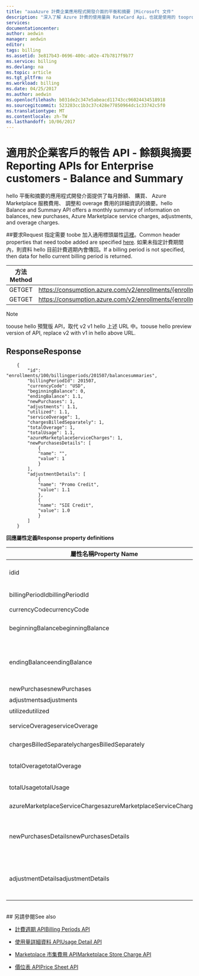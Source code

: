```yaml
---
title: "aaaAzure 計費企業應用程式開發介面的平衡和摘要 |Microsoft 文件"
description: "深入了解 Azure 計費的使用量與 RateCard Api，也就是使用的 tooprovide 深入了解 Azure 資源耗用量和趨勢。"
services: 
documentationcenter: 
author: aedwin
manager: aedwin
editor: 
tags: billing
ms.assetid: 3e817b43-0696-400c-a02e-47b7817f9b77
ms.service: billing
ms.devlang: na
ms.topic: article
ms.tgt_pltfrm: na
ms.workload: billing
ms.date: 04/25/2017
ms.author: aedwin
ms.openlocfilehash: b031de2c347e5abeacd11743cc96024434518918
ms.sourcegitcommit: 523283cc1b3c37c428e77850964dc1c33742c5f0
ms.translationtype: MT
ms.contentlocale: zh-TW
ms.lasthandoff: 10/06/2017
---
```

# <a name="reporting-apis-for-enterprise-customers---balance-and-summary"></a><span data-ttu-id="2be16-103">適用於企業客戶的報告 API - 餘額與摘要</span><span class="sxs-lookup"><span data-stu-id="2be16-103">Reporting APIs for Enterprise customers - Balance and Summary</span></span>

<span data-ttu-id="2be16-104">hello 平衡和摘要的應用程式開發介面提供了每月餘額、 購買、 Azure Marketplace 服務費用、 調整和 overage 費用的詳細資訊的摘要。</span><span class="sxs-lookup"><span data-stu-id="2be16-104">hello Balance and Summary API offers a monthly summary of information on balances, new purchases, Azure Marketplace service charges, adjustments, and overage charges.</span></span>


##<a name="request"></a><span data-ttu-id="2be16-105">要求</span><span class="sxs-lookup"><span data-stu-id="2be16-105">Request</span></span> 
<span data-ttu-id="2be16-106">指定需要 toobe 加入通用標頭屬性[這裡](billing-enterprise-api.md)。</span><span class="sxs-lookup"><span data-stu-id="2be16-106">Common header properties that need toobe added are specified [here](billing-enterprise-api.md).</span></span> <span data-ttu-id="2be16-107">如果未指定計費期間內，則資料 hello 目前計費週期內會傳回。</span><span class="sxs-lookup"><span data-stu-id="2be16-107">If a billing period is not specified, then data for hello current billing period is returned.</span></span>

|<span data-ttu-id="2be16-108">方法</span><span class="sxs-lookup"><span data-stu-id="2be16-108">Method</span></span> | <span data-ttu-id="2be16-109">要求 URI</span><span class="sxs-lookup"><span data-stu-id="2be16-109">Request URI</span></span>|
|-|-|
|<span data-ttu-id="2be16-110">GET</span><span class="sxs-lookup"><span data-stu-id="2be16-110">GET</span></span>| <span data-ttu-id="2be16-111">https://consumption.azure.com/v2/enrollments/{enrollmentNumber}/balancesummary</span><span class="sxs-lookup"><span data-stu-id="2be16-111">https://consumption.azure.com/v2/enrollments/{enrollmentNumber}/balancesummary</span></span>|
|<span data-ttu-id="2be16-112">GET</span><span class="sxs-lookup"><span data-stu-id="2be16-112">GET</span></span>| <span data-ttu-id="2be16-113">https://consumption.azure.com/v2/enrollments/{enrollmentNumber}/billingPeriods/{billingPeriod}/balancesummary</span><span class="sxs-lookup"><span data-stu-id="2be16-113">https://consumption.azure.com/v2/enrollments/{enrollmentNumber}/billingPeriods/{billingPeriod}/balancesummary</span></span>|

> [!Note]
> <span data-ttu-id="2be16-114">toouse hello 預覽版 API，取代 v2 v1 hello 上述 URL 中。</span><span class="sxs-lookup"><span data-stu-id="2be16-114">toouse hello preview version of API, replace v2 with v1 in hello above URL.</span></span>
>

## <a name="response"></a><span data-ttu-id="2be16-115">Response</span><span class="sxs-lookup"><span data-stu-id="2be16-115">Response</span></span>

        {
            "id": "enrollments/100/billingperiods/201507/balancesummaries",
            "billingPeriodId": 201507,
            "currencyCode": "USD",
            "beginningBalance": 0,
            "endingBalance": 1.1,
            "newPurchases": 1,
            "adjustments": 1.1,
            "utilized": 1.1,
            "serviceOverage": 1,
            "chargesBilledSeparately": 1,
            "totalOverage": 1,
            "totalUsage": 1.1,
            "azureMarketplaceServiceCharges": 1,
            "newPurchasesDetails": [
                {
                "name": "",
                "value": 1
                }
            ],
            "adjustmentDetails": [
                {
                "name": "Promo Credit",
                "value": 1.1
                },
                {
                "name": "SIE Credit",
                "value": 1.0
                }
            ]
        }


<span data-ttu-id="2be16-116">**回應屬性定義**</span><span class="sxs-lookup"><span data-stu-id="2be16-116">**Response property definitions**</span></span>

|<span data-ttu-id="2be16-117">屬性名稱</span><span class="sxs-lookup"><span data-stu-id="2be16-117">Property Name</span></span>| <span data-ttu-id="2be16-118">類型</span><span class="sxs-lookup"><span data-stu-id="2be16-118">Type</span></span>| <span data-ttu-id="2be16-119">說明</span><span class="sxs-lookup"><span data-stu-id="2be16-119">Description</span></span>
|-|-|-|
|<span data-ttu-id="2be16-120">id</span><span class="sxs-lookup"><span data-stu-id="2be16-120">id</span></span>|<span data-ttu-id="2be16-121">字串</span><span class="sxs-lookup"><span data-stu-id="2be16-121">string</span></span>|<span data-ttu-id="2be16-122">hello 特定計費期和註冊的唯一識別碼</span><span class="sxs-lookup"><span data-stu-id="2be16-122">hello unique Id for a specific billing period and enrollment</span></span>|
|<span data-ttu-id="2be16-123">billingPeriodId</span><span class="sxs-lookup"><span data-stu-id="2be16-123">billingPeriodId</span></span>|<span data-ttu-id="2be16-124">字串</span><span class="sxs-lookup"><span data-stu-id="2be16-124">string</span></span> |<span data-ttu-id="2be16-125">hello 計費週期的識別碼</span><span class="sxs-lookup"><span data-stu-id="2be16-125">hello billing period Id</span></span>|
|<span data-ttu-id="2be16-126">currencyCode</span><span class="sxs-lookup"><span data-stu-id="2be16-126">currencyCode</span></span>|<span data-ttu-id="2be16-127">字串</span><span class="sxs-lookup"><span data-stu-id="2be16-127">string</span></span> |<span data-ttu-id="2be16-128">hello 貨幣代碼</span><span class="sxs-lookup"><span data-stu-id="2be16-128">hello currency code</span></span>|
|<span data-ttu-id="2be16-129">beginningBalance</span><span class="sxs-lookup"><span data-stu-id="2be16-129">beginningBalance</span></span>|<span data-ttu-id="2be16-130">decimal</span><span class="sxs-lookup"><span data-stu-id="2be16-130">decimal</span></span>| <span data-ttu-id="2be16-131">hello 計費期的 hello 開始的餘額</span><span class="sxs-lookup"><span data-stu-id="2be16-131">hello beginning balance for hello billing period</span></span>|
|<span data-ttu-id="2be16-132">endingBalance</span><span class="sxs-lookup"><span data-stu-id="2be16-132">endingBalance</span></span>|<span data-ttu-id="2be16-133">decimal</span><span class="sxs-lookup"><span data-stu-id="2be16-133">decimal</span></span>| <span data-ttu-id="2be16-134">hello hello （適用於開啟期間，這將會每日更新） 的計費期的期末餘額</span><span class="sxs-lookup"><span data-stu-id="2be16-134">hello ending balance for hello billing period (for open periods this will be updated daily)</span></span>|
|<span data-ttu-id="2be16-135">newPurchases</span><span class="sxs-lookup"><span data-stu-id="2be16-135">newPurchases</span></span>|<span data-ttu-id="2be16-136">decimal</span><span class="sxs-lookup"><span data-stu-id="2be16-136">decimal</span></span>| <span data-ttu-id="2be16-137">新購買總數</span><span class="sxs-lookup"><span data-stu-id="2be16-137">Total new purchase amount</span></span>|
|<span data-ttu-id="2be16-138">adjustments</span><span class="sxs-lookup"><span data-stu-id="2be16-138">adjustments</span></span>|<span data-ttu-id="2be16-139">decimal</span><span class="sxs-lookup"><span data-stu-id="2be16-139">decimal</span></span>| <span data-ttu-id="2be16-140">總調整量</span><span class="sxs-lookup"><span data-stu-id="2be16-140">Total adjustment amount</span></span>|
|<span data-ttu-id="2be16-141">utilized</span><span class="sxs-lookup"><span data-stu-id="2be16-141">utilized</span></span>|<span data-ttu-id="2be16-142">decimal</span><span class="sxs-lookup"><span data-stu-id="2be16-142">decimal</span></span>| <span data-ttu-id="2be16-143">總承諾用量</span><span class="sxs-lookup"><span data-stu-id="2be16-143">Total Commitment usage</span></span>|
|<span data-ttu-id="2be16-144">serviceOverage</span><span class="sxs-lookup"><span data-stu-id="2be16-144">serviceOverage</span></span>|<span data-ttu-id="2be16-145">decimal</span><span class="sxs-lookup"><span data-stu-id="2be16-145">decimal</span></span>| <span data-ttu-id="2be16-146">Azure 服務的超額部分</span><span class="sxs-lookup"><span data-stu-id="2be16-146">Overage for Azure services</span></span>|
|<span data-ttu-id="2be16-147">chargesBilledSeparately</span><span class="sxs-lookup"><span data-stu-id="2be16-147">chargesBilledSeparately</span></span>|<span data-ttu-id="2be16-148">decimal</span><span class="sxs-lookup"><span data-stu-id="2be16-148">decimal</span></span>| <span data-ttu-id="2be16-149">另外計費的費用</span><span class="sxs-lookup"><span data-stu-id="2be16-149">Charges Billed separately</span></span>|
|<span data-ttu-id="2be16-150">totalOverage</span><span class="sxs-lookup"><span data-stu-id="2be16-150">totalOverage</span></span>|<span data-ttu-id="2be16-151">decimal</span><span class="sxs-lookup"><span data-stu-id="2be16-151">decimal</span></span>| <span data-ttu-id="2be16-152">serviceOverage + chargesBilledSeparately</span><span class="sxs-lookup"><span data-stu-id="2be16-152">serviceOverage + chargesBilledSeparately</span></span>|
|<span data-ttu-id="2be16-153">totalUsage</span><span class="sxs-lookup"><span data-stu-id="2be16-153">totalUsage</span></span>|<span data-ttu-id="2be16-154">decimal</span><span class="sxs-lookup"><span data-stu-id="2be16-154">decimal</span></span>| <span data-ttu-id="2be16-155">Azure 服務承諾用量 + 總超額部分</span><span class="sxs-lookup"><span data-stu-id="2be16-155">Azure service commitment + total Overage</span></span>|
|<span data-ttu-id="2be16-156">azureMarketplaceServiceCharges</span><span class="sxs-lookup"><span data-stu-id="2be16-156">azureMarketplaceServiceCharges</span></span>|<span data-ttu-id="2be16-157">decimal</span><span class="sxs-lookup"><span data-stu-id="2be16-157">decimal</span></span>| <span data-ttu-id="2be16-158">Azure Marketplace 的總費用</span><span class="sxs-lookup"><span data-stu-id="2be16-158">Total charges for Azure Marketplace</span></span>|
|<span data-ttu-id="2be16-159">newPurchasesDetails</span><span class="sxs-lookup"><span data-stu-id="2be16-159">newPurchasesDetails</span></span>|<span data-ttu-id="2be16-160">名稱值組的 JSON 字串陣列</span><span class="sxs-lookup"><span data-stu-id="2be16-160">JSON string array of Name Value pairs</span></span>|<span data-ttu-id="2be16-161">新購買的清單</span><span class="sxs-lookup"><span data-stu-id="2be16-161">List of new purchases</span></span>|
|<span data-ttu-id="2be16-162">adjustmentDetails</span><span class="sxs-lookup"><span data-stu-id="2be16-162">adjustmentDetails</span></span>|<span data-ttu-id="2be16-163">名稱值組的 JSON 字串陣列</span><span class="sxs-lookup"><span data-stu-id="2be16-163">JSON string array of Name Value pairs</span></span>|<span data-ttu-id="2be16-164">調整的清單 (促銷信用額度、SIE 信用額度等)</span><span class="sxs-lookup"><span data-stu-id="2be16-164">List of Adjustments (Promo credit, SIE credit etc.)</span></span> |


<br/>
## <a name="see-also"></a><span data-ttu-id="2be16-165">另請參閱</span><span class="sxs-lookup"><span data-stu-id="2be16-165">See also</span></span>

* [<span data-ttu-id="2be16-166">計費週期 API</span><span class="sxs-lookup"><span data-stu-id="2be16-166">Billing Periods API</span></span>](billing-enterprise-api-billing-periods.md)

* [<span data-ttu-id="2be16-167">使用量詳細資料 API</span><span class="sxs-lookup"><span data-stu-id="2be16-167">Usage Detail API</span></span>](billing-enterprise-api-usage-detail.md) 

* [<span data-ttu-id="2be16-168">Marketplace 市集費用 API</span><span class="sxs-lookup"><span data-stu-id="2be16-168">Marketplace Store Charge API</span></span>](billing-enterprise-api-marketplace-storecharge.md) 

* [<span data-ttu-id="2be16-169">價位表 API</span><span class="sxs-lookup"><span data-stu-id="2be16-169">Price Sheet API</span></span>](billing-enterprise-api-pricesheet.md)